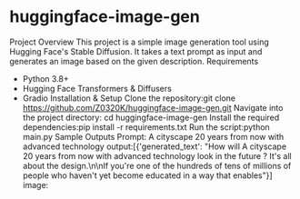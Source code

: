 # huggingface-image-gen
Project Overview
This project is a simple image generation tool using Hugging Face's Stable Diffusion. It takes a text prompt as input and generates an image based on the given description.
Requirements
- Python 3.8+
- Hugging Face Transformers & Diffusers
- Gradio
Installation & Setup
Clone the repository:git clone https://github.com/Z0320K/huggingface-image-gen.git
Navigate into the project directory: cd huggingface-image-gen
Install the required dependencies:pip install -r requirements.txt
Run the script:python main.py
Sample Outputs
Prompt: A cityscape 20 years from now with advanced technology
output:[{'generated_text': "How will A cityscape 20 years from now with advanced technology look in the future ? It's all about the design.\n\nIf you're one of the hundreds of tens of millions of people who haven't yet become educated in a way that enables"}]
image:
